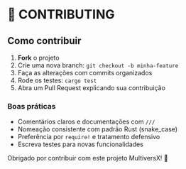 # 🤝 CONTRIBUTING

## Como contribuir

1. **Fork** o projeto
2. Crie uma nova branch: `git checkout -b minha-feature`
3. Faça as alterações com commits organizados
4. Rode os testes: `cargo test`
5. Abra um Pull Request explicando sua contribuição

### Boas práticas

- Comentários claros e documentações com `///`
- Nomeação consistente com padrão Rust (snake_case)
- Preferência por `require!` e tratamento defensivo
- Escreva testes para novas funcionalidades

Obrigado por contribuir com este projeto MultiversX! 💙

